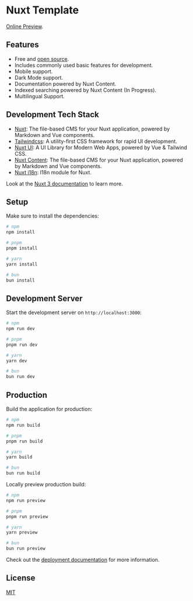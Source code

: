 # Nuxt Template

 [Online Preview](https://nuxt-template-beta.vercel.app/).

## Features

- Free and [open source](https://github.com/jyoketsu/nuxt-template).
- Includes commonly used basic features for development.
- Mobile support.
- Dark Mode support.
- Documentation powered by Nuxt Content.
- Indexed searching powered by Nuxt Content (In Progress).
- Multilingual Support.

## Development Tech Stack

- [Nuxt](https://content.nuxt.com/): The file-based CMS for your Nuxt application, powered by Markdown and Vue components.
- [Tailwindcss](https://tailwindcss.com/): A utility-first CSS framework for rapid UI development.
- [Nuxt UI](https://ui.nuxt.com/): A UI Library for Modern Web Apps, powered by Vue & Tailwind CSS.
- [Nuxt Content](https://content.nuxt.com/): The file-based CMS for your Nuxt application, powered by Markdown and Vue components.
- [Nuxt i18n](https://i18n.nuxtjs.org/): I18n module for Nuxt.

Look at the [Nuxt 3 documentation](https://nuxt.com/docs/getting-started/introduction) to learn more.

## Setup

Make sure to install the dependencies:

```bash
# npm
npm install

# pnpm
pnpm install

# yarn
yarn install

# bun
bun install
```

## Development Server

Start the development server on `http://localhost:3000`:

```bash
# npm
npm run dev

# pnpm
pnpm run dev

# yarn
yarn dev

# bun
bun run dev
```

## Production

Build the application for production:

```bash
# npm
npm run build

# pnpm
pnpm run build

# yarn
yarn build

# bun
bun run build
```

Locally preview production build:

```bash
# npm
npm run preview

# pnpm
pnpm run preview

# yarn
yarn preview

# bun
bun run preview
```

Check out the [deployment documentation](https://nuxt.com/docs/getting-started/deployment) for more information.

## License

[MIT](https://choosealicense.com/licenses/mit/)

